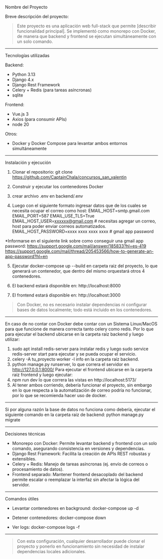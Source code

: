 Nombre del Proyecto

Breve descripción del proyecto:
> Este proyecto es una aplicación web full-stack que permite [describir funcionalidad principal]. Se implementó como monorepo con Docker, de manera que backend y frontend se ejecutan simultáneamente con un solo comando.

------------------------------------------------------------

Tecnologías utilizadas

Backend:
- Python 3.13
- Django 4.x
- Django Rest Framework
- Celery + Redis (para tareas asíncronas)
- sqlite

Frontend:
- Vue.js 3 
- Axios (para consumir APIs)
- node 20

Otros:
- Docker y Docker Compose para levantar ambos entornos simultáneamente

------------------------------------------------------------

Instalación y ejecución

1. Clonar el repositorio: git clone https://github.com/CaptainChala/concursos_san_valentin

2. Construir y ejecutar los contenedores Docker

3. crear archivo .env en backend/.env

4. Luego con el siguiente formato ingresar datos que de los cuales se necesita ocupar el correo como host: 
EMAIL_HOST=smtp.gmail.com
EMAIL_PORT=587
EMAIL_USE_TLS=True
EMAIL_HOST_USER=xxxxxx@gmail.com # necesitas agregar un correo, host para poder enviar correos automatizados.
EMAIL_HOST_PASSWORD=xxxx xxxx xxxx xxxx # gmail app password

*Informarse en el siguiente link sobre como conseguir una gmail app password:
 https://support.google.com/mail/answer/185833?hl=es-419
 https://support.google.com/mail/thread/205453566/how-to-generate-an-app-password?hl=en

5. Ejecutar docker-compose up --build en carpeta raiz del proyecto, lo que generará un contenedor, que dentro del mismo orquestará otros 4 contenedores. 

6. El backend estará disponible en:
http://localhost:8000

7. El frontend estará disponible en:
http://localhost:3000

> Con Docker, no es necesario instalar dependencias ni configurar bases de datos localmente; todo está incluido en los contenedores.

------------------------------------------------------------
En caso de no contar con Docker debe contar con un Sistema Linux/MacOS para que funcione de manera correcta tanto celery como redis.
Por lo que para ejecutar el backend ubicarse en la carpeta raiz backend y luego utilizar: 
1. sudo apt install redis-server para instalar redis y luego sudo service redis-server start para ejecutar y se pueda ocupar el servicio.
2. celery -A tu_proyecto worker -l info en la carpeta raíz backend.
3. python manage.py runserver, lo que correra el servidor en http://127.0.0.1:8000/
Para ejecutar el frontend ubicarse en la carperta raiz frontend y luego ejecutar:
4. npm run dev lo que correra las vistas en http://localhost:5173/
5. Al tener ambos corriendo, debería funcionar el proyecto, sin embargo en lo que respecta a la automatización de correo podría no funcionar, por lo que se recomienda hacer uso de docker.


------------------------------------------------------------

Si por alguna razón la base de datos no funciona como debería, ejecutar el siguiente comando en la carpeta raiz de backend:
python manage.py migrate

------------------------------------------------------------

Decisiones técnicas

- Monorepo con Docker: Permite levantar backend y frontend con un solo comando, asegurando consistencia en versiones y dependencias.
- Django Rest Framework: Facilita la creación de APIs REST robustas y extensibles.
- Celery + Redis: Manejo de tareas asíncronas (ej. envío de correos o procesamiento de datos).
- Frontend separado: Mantener frontend desacoplado del backend permite escalar o reemplazar la interfaz sin afectar la lógica del servidor.

------------------------------------------------------------

Comandos útiles

- Levantar contenedores en background:
docker-compose up -d

- Detener contenedores:
docker-compose down

- Ver logs:
docker-compose logs -f

------------------------------------------------------------

> Con esta configuración, cualquier desarrollador puede clonar el proyecto y ponerlo en funcionamiento sin necesidad de instalar dependencias locales adicionales.
